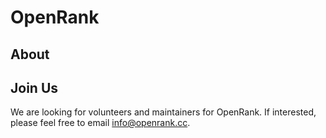 # OpenRank

## About

## Join Us

We are looking for volunteers and maintainers for OpenRank.
If interested, please feel free to email info@openrank.cc.
